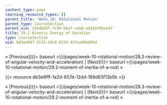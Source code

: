```yaml
---
content_type: page
learning_resource_types: []
parent_title: 'Week 10: Rotational Motion'
parent_type: CourseSection
parent_uid: 146d8dd7-7c99-bbaf-ceb8-ed10af8bee47
title: 29.1 Kinetic Energy of Rotation
type: CourseSection
uid: b83ad997-5533-29c6-0233-437ea49e895d
---
```


« [Previous]({{< baseurl >}}/pages/week-10-rotational-motion/28.3-review-of-angular-velocity-and-acceleration) | [Next]({{< baseurl >}}/pages/week-10-rotational-motion/29.2-moment-of-inertia-of-a-rod) »

{{< resource db3e8fff-1a2d-657d-12dd-189d63f13b5b >}}

« [Previous]({{< baseurl >}}/pages/week-10-rotational-motion/28.3-review-of-angular-velocity-and-acceleration) | [Next]({{< baseurl >}}/pages/week-10-rotational-motion/29.2-moment-of-inertia-of-a-rod) »